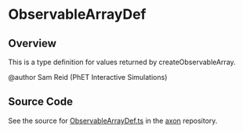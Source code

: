 # ObservableArrayDef

## Overview

This is a type definition for values returned by createObservableArray.

@author Sam Reid (PhET Interactive Simulations)



## Source Code

See the source for [ObservableArrayDef.ts](https://github.com/phetsims/axon/blob/main/js/ObservableArrayDef.ts) in the [axon](https://github.com/phetsims/axon) repository.
